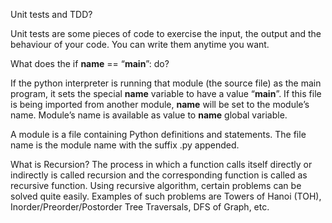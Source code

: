 Unit tests and TDD?

Unit tests are some pieces of code to exercise the input, the output and the behaviour of your code. You can write them anytime you want.

What does the if **name** == “**main**”: do?

If the python interpreter is running that module (the source file) as the main program, it sets the special **name** variable to have a value “**main**”. If this file is being imported from another module, **name** will be set to the module’s name. Module’s name is available as value to **name** global variable.

A module is a file containing Python definitions and statements. The file name is the module name with the suffix .py appended.

What is Recursion?
The process in which a function calls itself directly or indirectly is called recursion and the corresponding function is called as recursive function. Using recursive algorithm, certain problems can be solved quite easily. Examples of such problems are Towers of Hanoi (TOH), Inorder/Preorder/Postorder Tree Traversals, DFS of Graph, etc.

